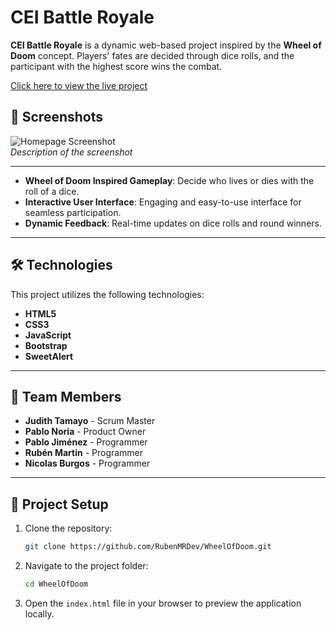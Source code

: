 # CEI Battle Royale

**CEI Battle Royale** is a dynamic web-based project inspired by the **Wheel of Doom** concept. Players' fates are decided through dice rolls, and the participant with the highest score wins the combat.

[Click here to view the live project](#)  


## 📸 Screenshots  

![Homepage Screenshot](path-to-image.jpg)  
_Description of the screenshot_

---



- **Wheel of Doom Inspired Gameplay**: Decide who lives or dies with the roll of a dice.
- **Interactive User Interface**: Engaging and easy-to-use interface for seamless participation.
- **Dynamic Feedback**: Real-time updates on dice rolls and round winners.

---

## 🛠️ Technologies  

This project utilizes the following technologies:  

- **HTML5**  
- **CSS3**  
- **JavaScript**  
- **Bootstrap**
- **SweetAlert**

---

## 👥 Team Members  

- **Judith Tamayo** - Scrum Master  
- **Pablo Noria** - Product Owner  
- **Pablo Jiménez**  - Programmer
- **Rubén Martin**  - Programmer
- **Nicolas Burgos**  - Programmer

---

## 📂 Project Setup  

1. Clone the repository:  
   ```bash
   git clone https://github.com/RubenMRDev/WheelOfDoom.git
   ```
2. Navigate to the project folder:  
   ```bash
   cd WheelOfDoom
   ```
3. Open the `index.html` file in your browser to preview the application locally.
